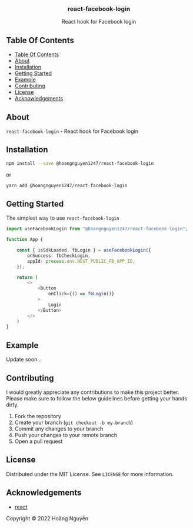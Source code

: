 <p align="center">
  <h3 align="center">
    react-facebook-login
  </h3>

  <p align="center">
    React hook for Facebook login
  </p>

</p>

## Table Of Contents

- [Table Of Contents](#table-of-contents)
- [About](#about)
- [Installation](#installation)
- [Getting Started](#getting-started)
- [Example](#example)
- [Contributing](#contributing)
- [License](#license)
- [Acknowledgements](#acknowledgements)

## About

`react-facebook-login` - React hook for Facebook login

## Installation

```bash
npm install --save @hoangnguyen1247/react-facebook-login
```

or

```bash
yarn add @hoangnguyen1247/react-facebook-login
```

## Getting Started

The simplest way to use `react-facebook-login`

```typescript
import useFacebookLogin from "@hoangnguyen1247/react-facebook-login";

function App {

    const { isSdkLoaded, fbLogin } = useFacebookLogin({
        onSuccess: fbCheckLogin,
        appId: process.env.NEXT_PUBLIC_FB_APP_ID,
    });

    return (
        <>
            <Button
                onClick={() => fbLogin()}
            >
                Login
            </Button>
        </>
    )
}
```

## Example

Update soon...

## Contributing

I would greatly appreciate any contributions to make this project better. Please
make sure to follow the below guidelines before getting your hands dirty.

1. Fork the repository
2. Create your branch (`git checkout -b my-branch`)
3. Commit any changes to your branch
4. Push your changes to your remote branch
5. Open a pull request

## License

Distributed under the MIT License. See `LICENSE` for more information.

## Acknowledgements

- [react](https://reactjs.org/)

Copyright &copy; 2022 Hoàng Nguyễn
